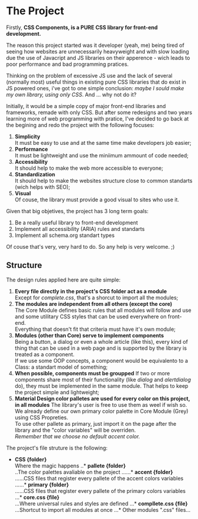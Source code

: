 # The Project

Firstly, **CSS Components, is a PURE CSS library for front-end development.**

The reason this project started was it developer (yeah, me) being tired of seeing how websites are unnecessarily heavyweight and with slow loading due the use of Javacript and JS libraries on their apperence - wich leads to poor performance and bad programming pratices.

Thinking on the problem of excessive JS use and the lack of several (normally most) useful things in existing pure CSS libraries that do exist in JS powered ones, i've got to one simple conclusion:
*maybe I sould make my own library, using only CSS*.
And ... why not do it?

Initially, it would be a simple copy of major front-end libraries and frameworks, remade with only CSS. But after some redesigns and two years learning more of web programming with pratice, I've decided to go back at the begining and redo the project with the following focuses:

1. **Simplicity**  
It must be easy to use and at the same time make developers job easier;
2. **Performance**  
It must be lightweight and use the miniimum ammount of code needed;
3. **Accessibility**  
It should help to make the web more accessible to everyone;
4. **Standardization**  
It should help to make the websites structure close to common standarts (wich helps with SEO);
5. **Visual**  
Of couse, the library must provide a good visual to sites who use it.

Given that big objetives, the project has 3 long term goals:

1. Be a really useful library to front-end development
2. Implement all accessibility (ARIA) rules and standarts
3. Implement all schema.org standart types

Of couse that's very, very hard to do. So any help is very welcome. ;)

## Structure

The design rules applied here are quite simple:

1. **Every file directly in the project's CSS folder act as a module**  
Except for *complete.css*, that's a shorcut to import all the modules;
2. **The modules are independent from all others (except the core)**  
The Core Module defines basic rules that all modules will follow and use and some utilitary CSS styles that can be used everywhere on front-end.  
Everything that doesn't fit that criteria must have it's own module;
3. **Modules (other than Core) serve to implement components**  
Being a button, a dialog or even a whole article (like this), every kind of thing that can be used in a web page and is supported by the library is treated as a component.  
If we use some OOP concepts, a component would be equivalento to a Class: a standart model of something;
4. **When possible, components must be groupped** 
If two or more components share most of their functionality (like *dialog* and *alertdialog* do), they must be implemented in the same module. That helps to keep the project simple and lightweight;
5. **Material Design color palletes are used for every color on this project, in all modules** 
The library's user is free to use them as weel if wish so.  
We already define our own primary color palette in Core Module (Grey) using CSS Propreties.  
To use other pallete as primary, just import it on the page after the library and the "color variables" will be overriden.  
*Remember that we choose no default accent color.*

The project's file struture is the following:

* **CSS {folder}**  
Where the magic happens
..* **pallete {folder}**  
..The color palettes avaliable on the project
......* **accent {folder}**  
......CSS files that register every pallete of the accent colors variables
......* **primary {folder}**  
......CSS files that register every pallete of the primary colors variables
...* **core.css {file}**  
...Where universal rules and styles are defined
...* **compllete.css {file}**  
...Shortcut to import all modules at once
...* Other modules ".css" files...

